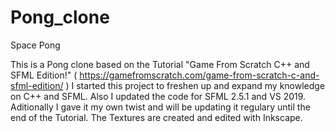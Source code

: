 # Pong_clone
Space Pong

This is a Pong clone based on the Tutorial "Game From Scratch C++ and SFML Edition!" ( https://gamefromscratch.com/game-from-scratch-c-and-sfml-edition/ )
I started this project to freshen up and expand my knowledge on C++ and SFML.
Also I updated the code for SFML 2.5.1 and VS 2019.
Aditionally I gave it my own twist and will be updating it regulary until the end of the Tutorial.
The Textures are created and edited with Inkscape.
